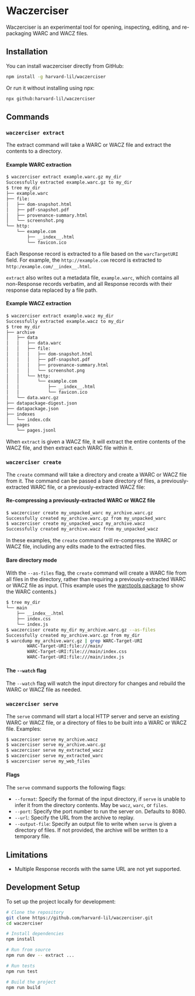 # Waczerciser

Waczerciser is an experimental tool for opening, inspecting, editing, and re-packaging WARC and WACZ files.

## Installation

You can install waczerciser directly from GitHub:

```bash
npm install -g harvard-lil/waczerciser
```

Or run it without installing using npx:

```bash
npx github:harvard-lil/waczerciser
```

## Commands

### `waczerciser extract`

The extract command will take a WARC or WACZ file and extract the contents to a directory.

#### Example WARC extraction

```bash
$ waczerciser extract example.warc.gz my_dir
Successfully extracted example.warc.gz to my_dir
$ tree my_dir
├── example.warc
├── file:
│   ├── dom-snapshot.html
│   ├── pdf-snapshot.pdf
│   ├── provenance-summary.html
│   └── screenshot.png
└── http:
    └── example.com
        ├── __index__.html
        └── favicon.ico
```

Each Response record is extracted to a file based on the `warcTargetURI` field. For example, the `http://example.com` record is extracted to `http:/example.com/__index__.html`.

`extract` also writes out a metadata file, `example.warc`, which contains all non-Response records verbatim, and all Response records with their response data replaced by a file path.

#### Example WACZ extraction

```bash
$ waczerciser extract example.wacz my_dir
Successfully extracted example.wacz to my_dir
$ tree my_dir
├── archive
│   ├── data
│   │   ├── data.warc
│   │   ├── file:
│   │   │   ├── dom-snapshot.html
│   │   │   ├── pdf-snapshot.pdf
│   │   │   ├── provenance-summary.html
│   │   │   └── screenshot.png
│   │   └── http:
│   │       └── example.com
│   │           ├── __index__.html
│   │           └── favicon.ico
│   └── data.warc.gz
├── datapackage-digest.json
├── datapackage.json
├── indexes
│   └── index.cdx
└── pages
    └── pages.jsonl
```

When `extract` is given a WACZ file, it will extract the entire contents of the WACZ file, and then extract
each WARC file within it.

### `waczerciser create`

The `create` command will take a directory and create a WARC or WACZ file from it.
The command can be passed a bare directory of files,
a previously-extracted WARC file, or a previously-extracted WACZ file:

#### Re-compressing a previously-extracted WARC or WACZ file

```bash
$ waczerciser create my_unpacked_warc my_archive.warc.gz
Successfully created my_archive.warc.gz from my_unpacked_warc
$ waczerciser create my_unpacked_wacz my_archive.wacz
Successfully created my_archive.wacz from my_unpacked_wacz
```

In these examples, the `create` command will re-compress the WARC or WACZ file,
including any edits made to the extracted files.

#### Bare directory mode

With the `--as-files` flag, the `create` command will create a WARC file from all files in the directory,
rather than requiring a previously-extracted WARC or WACZ file as input.
(This example uses the [warctools package](https://github.com/internetarchive/warctools) to show the WARC contents.)

```bash
$ tree my_dir
└── main
    ├── __index__.html
    ├── index.css
    └── index.js
$ waczerciser create my_dir my_archive.warc.gz --as-files
Successfully created my_archive.warc.gz from my_dir
$ warcdump my_archive.warc.gz | grep WARC-Target-URI
        WARC-Target-URI:file:///main/
        WARC-Target-URI:file:///main/index.css
        WARC-Target-URI:file:///main/index.js
```

#### The `--watch` flag

The `--watch` flag will watch the input directory for changes and rebuild the WARC or WACZ file as needed.

### `waczerciser serve`

The `serve` command will start a local HTTP server and serve an existing WARC or WACZ file, or a directory of files to be built into a WARC or WACZ file. Examples:

```bash
$ waczerciser serve my_archive.wacz
$ waczerciser serve my_archive.warc.gz
$ waczerciser serve my_extracted_wacz
$ waczerciser serve my_extracted_warc
$ waczerciser serve my_web_files
```

#### Flags

The `serve` command supports the following flags:

* `--format`: Specify the format of the input directory, if `serve` is unable to infer it from the directory contents. May be `wacz`, `warc`, or `files`.
* `--port`: Specify the port number to run the server on. Defaults to 8080.
* `--url`: Specify the URL from the archive to replay.
* `--output-file`: Specify an output file to write when `serve` is given a directory of files. If not provided, the archive will be written to a temporary file.

## Limitations

* Multiple Response records with the same URL are not yet supported.

## Development Setup

To set up the project locally for development:

```bash
# Clone the repository
git clone https://github.com/harvard-lil/waczerciser.git
cd waczerciser

# Install dependencies
npm install

# Run from source
npm run dev -- extract ...

# Run tests
npm run test

# Build the project
npm run build
``` 